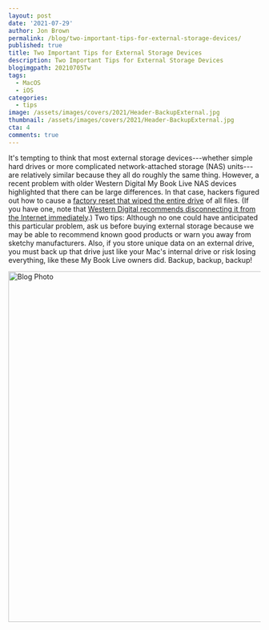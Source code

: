 ```yaml
---
layout: post
date: '2021-07-29'
author: Jon Brown
permalink: /blog/two-important-tips-for-external-storage-devices/
published: true
title: Two Important Tips for External Storage Devices
description: Two Important Tips for External Storage Devices
blogimgpath: 20210705Tw
tags:
  - MacOS
  - iOS
categories:
  - tips
image: /assets/images/covers/2021/Header-BackupExternal.jpg
thumbnail: /assets/images/covers/2021/Header-BackupExternal.jpg
cta: 4
comments: true
---
```

It's tempting to think that most external storage devices---whether
simple hard drives or more complicated network-attached storage (NAS)
units---are relatively similar because they all do roughly the same
thing. However, a recent problem with older Western Digital My Book Live
NAS devices highlighted that there can be large differences. In that
case, hackers figured out how to cause a [factory reset that wiped the
entire
drive](https://www.bleepingcomputer.com/news/security/wd-my-book-nas-devices-are-being-remotely-wiped-clean-worldwide/)
of all files. (If you have one, note that [Western Digital recommends
disconnecting it from the Internet
immediately](https://www.westerndigital.com/support/productsecurity/wdc-21008-recommended-security-measures-wd-mybooklive-wd-mybookliveduo).)
Two tips: Although no one could have anticipated this particular
problem, ask us before buying external storage because we may be able to
recommend known good products or warn you away from sketchy
manufacturers. Also, if you store unique data on an external drive, you
must back up that drive just like your Mac's internal drive or risk
losing everything, like these My Book Live owners did. Backup, backup,
backup!

<img alt="Blog Photo" src="{{ site.site_cdn }}/assets/images/blog/2021/20210705Tw/image2.png" class="img-fluid rounded m-2" width="700" />